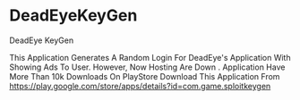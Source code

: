 # DeadEyeKeyGen
DeadEye KeyGen 

This Application Generates A Random Login For DeadEye's Application With Showing Ads To User.
However, Now Hosting Are Down .
Application Have More Than 10k Downloads On PlayStore 
Download This Application From https://play.google.com/store/apps/details?id=com.game.sploitkeygen
